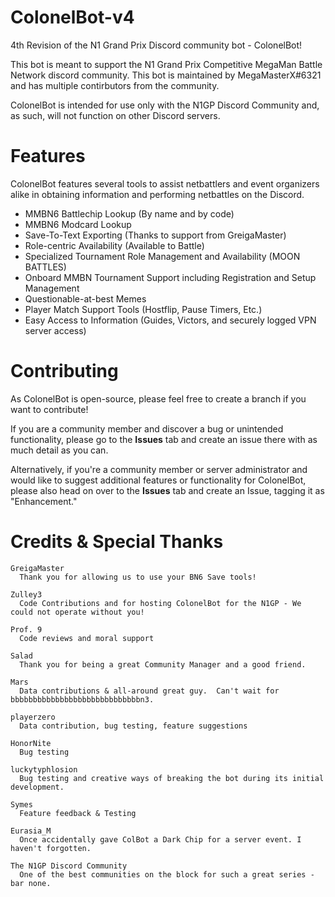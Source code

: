 # ColonelBot-v4
4th Revision of the N1 Grand Prix Discord community bot - ColonelBot!

This bot is meant to support the N1 Grand Prix Competitive MegaMan Battle Network discord community.  This bot is maintained by MegaMasterX#6321 and has multiple contirbutors from the community.

ColonelBot is intended for use only with the N1GP Discord Community and, as such, will not function on other Discord servers. 
# Features
ColonelBot features several tools to assist netbattlers and event organizers alike in obtaining information and performing netbattles on the Discord.

- MMBN6 Battlechip Lookup (By name and by code)
- MMBN6 Modcard Lookup
- Save-To-Text Exporting (Thanks to support from GreigaMaster)
- Role-centric Availability (Available to Battle)
- Specialized Tournament Role Management and Availability (MOON BATTLES)
- Onboard MMBN Tournament Support including Registration and Setup Management
- Questionable-at-best Memes
- Player Match Support Tools (Hostflip, Pause Timers, Etc.)
- Easy Access to Information (Guides, Victors, and securely logged VPN server access)

# Contributing
As ColonelBot is open-source, please feel free to create a branch if you want to contribute!

If you are a community member and discover a bug or unintended functionality, please go to the **Issues** tab and create an issue there with as much detail as you can. 

Alternatively, if you're a community member or server administrator and would like to suggest additional features or functionality for ColonelBot, please also head on over to the **Issues** tab and create an Issue, tagging it as "Enhancement."

# Credits & Special Thanks
```
GreigaMaster
  Thank you for allowing us to use your BN6 Save tools!
  
Zulley3
  Code Contributions and for hosting ColonelBot for the N1GP - We could not operate without you!
  
Prof. 9
  Code reviews and moral support
  
Salad
  Thank you for being a great Community Manager and a good friend.
  
Mars
  Data contributions & all-around great guy.  Can't wait for bbbbbbbbbbbbbbbbbbbbbbbbbbbbbn3.
  
playerzero
  Data contribution, bug testing, feature suggestions
  
HonorNite
  Bug testing
  
luckytyphlosion
  Bug testing and creative ways of breaking the bot during its initial development.
  
Symes
  Feature feedback & Testing
  
Eurasia_M
  Once accidentally gave ColBot a Dark Chip for a server event. I haven't forgotten.
  
The N1GP Discord Community
  One of the best communities on the block for such a great series - bar none.
```

